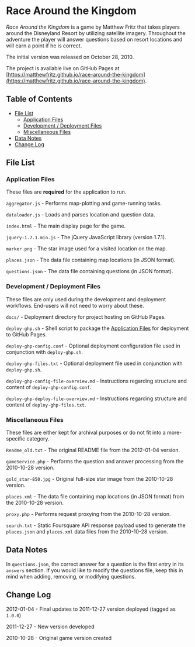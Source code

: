 # Race Around the Kingdom

*Race Around the Kingdom* is a game by Matthew Fritz that takes players around the Disneyland Resort by utilizing satellite imagery. Throughout the adventure the player will answer questions based on resort locations and will earn a point if he is correct.

The initial version was released on October 28, 2010.

The project is available live on GitHub Pages at [https://matthewfritz.github.io/race-around-the-kingdom](https://matthewfritz.github.io/race-around-the-kingdom).

## Table of Contents

* [File List](#file-list)
   * [Application Files](#application-files)
   * [Development / Deployment Files](#development-deployment-files)
   * [Miscellaneous Files](#miscellaneous-files)
* [Data Notes](#data-notes)
* [Change Log](#change-log)

## File List

### Application Files

These files are **required** for the application to run.

`aggregator.js` - Performs map-plotting and game-running tasks.

`dataloader.js` - Loads and parses location and question data.

`index.html` - The main display page for the game.

`jquery-1.7.1.min.js` - The jQuery JavaScript library (version 1.7.1).

`marker.png` - The star image used for a visited location on the map.

`places.json` - The data file containing map locations (in JSON format).

`questions.json` - The data file containing questions (in JSON format).

### Development / Deployment Files

These files are only used during the development and deployment workflows. End-users will not need to worry about these.

`docs/` - Deployment directory for project hosting on GitHub Pages.

`deploy-ghp.sh` - Shell script to package the [Application Files](#application-files) for deployment to GitHub Pages.

`deploy-ghp-config.conf` - Optional deployment configuration file used in conjunction with `deploy-ghp.sh`.

`deploy-ghp-files.txt` - Optional deployment file used in conjunction with `deploy-ghp.sh`.

`deploy-ghp-config-file-overview.md` - Instructions regarding structure and content of `deploy-ghp-config.conf`.

`deploy-ghp-deploy-file-overview.md` - Instructions regarding structure and content of `deploy-ghp-files.txt`.

### Miscellaneous Files

These files are either kept for archival purposes or do not fit into a more-specific category.

`Readme_old.txt` - The original README file from the 2012-01-04 version.

`gameService.php` - Performs the question and answer processing from the 2010-10-28 version.

`gold_star-850.jpg` - Original full-size star image from the 2010-10-28 version.

`places.xml` - The data file containing map locations (in JSON format) from the 2010-10-28 version.

`proxy.php` - Performs request proxying from the 2010-10-28 version.

`search.txt` - Static Foursquare API response payload used to generate the `places.json` and `places.xml` data files from the 2010-10-28 version.

## Data Notes

In `questions.json`, the correct answer for a question is the first entry in its `answers` section. If you would like to modify the questions file, keep this in mind when adding, removing, or modifying questions.

## Change Log

2012-01-04 - Final updates to 2011-12-27 version deployed (tagged as `1.0.0`)

2011-12-27 - New version developed

2010-10-28 - Original game version created